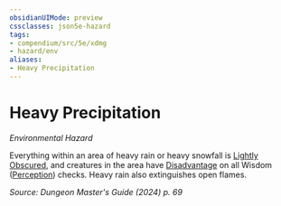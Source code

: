 ```yaml
---
obsidianUIMode: preview
cssclasses: json5e-hazard
tags:
- compendium/src/5e/xdmg
- hazard/env
aliases:
- Heavy Precipitation
---
```

# Heavy Precipitation
*Environmental Hazard*  

Everything within an area of heavy rain or heavy snowfall is [Lightly Obscured](/3-Mechanics/CLI/variant-rules/lightly-obscured-xphb.md), and creatures in the area have [Disadvantage](/3-Mechanics/CLI/variant-rules/disadvantage-xphb.md) on all Wisdom ([Perception](skills.md#Perception)) checks. Heavy rain also extinguishes open flames.

*Source: Dungeon Master's Guide (2024) p. 69*